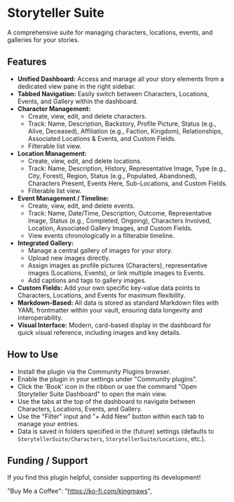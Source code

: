 # Storyteller Suite

A comprehensive suite for managing characters, locations, events, and galleries for your stories.

## Features

*   **Unified Dashboard:** Access and manage all your story elements from a dedicated view pane in the right sidebar.
*   **Tabbed Navigation:** Easily switch between Characters, Locations, Events, and Gallery within the dashboard.
*   **Character Management:**
    *   Create, view, edit, and delete characters.
    *   Track: Name, Description, Backstory, Profile Picture, Status (e.g., Alive, Deceased), Affiliation (e.g., Faction, Kingdom), Relationships, Associated Locations & Events, and Custom Fields.
    *   Filterable list view.
*   **Location Management:**
    *   Create, view, edit, and delete locations.
    *   Track: Name, Description, History, Representative Image, Type (e.g., City, Forest), Region, Status (e.g., Populated, Abandoned), Characters Present, Events Here, Sub-Locations, and Custom Fields.
    *   Filterable list view.
*   **Event Management / Timeline:**
    *   Create, view, edit, and delete events.
    *   Track: Name, Date/Time, Description, Outcome, Representative Image, Status (e.g., Completed, Ongoing), Characters Involved, Location, Associated Gallery Images, and Custom Fields.
    *   View events chronologically in a filterable timeline.
*   **Integrated Gallery:**
    *   Manage a central gallery of images for your story.
    *   Upload new images directly.
    *   Assign images as profile pictures (Characters), representative images (Locations, Events), or link multiple images to Events.
    *   Add captions and tags to gallery images.
*   **Custom Fields:** Add your own specific key-value data points to Characters, Locations, and Events for maximum flexibility.
*   **Markdown-Based:** All data is stored as standard Markdown files with YAML frontmatter within your vault, ensuring data longevity and interoperability.
*   **Visual Interface:** Modern, card-based display in the dashboard for quick visual reference, including images and key details.

## How to Use

*   Install the plugin via the Community Plugins browser.
*   Enable the plugin in your settings under "Community plugins".
*   Click the 'Book' icon in the ribbon or use the command "Open Storyteller Suite Dashboard" to open the main view.
*   Use the tabs at the top of the dashboard to navigate between Characters, Locations, Events, and Gallery.
*   Use the "Filter" input and "+ Add New" button within each tab to manage your entries.
*   Data is saved in folders specified in the (future) settings (defaults to `StorytellerSuite/Characters`, `StorytellerSuite/Locations`, etc.).

## Funding / Support

If you find this plugin helpful, consider supporting its development!


"Buy Me a Coffee": "https://ko-fi.com/kingmaws",


